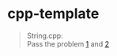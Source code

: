 # cpp-template
> String.cpp: <br>
  Pass the problem [1](https://zerojudge.tw/ShowProblem?problemid=b115) and [2](https://zerojudge.tw/ShowProblem?problemid=a021)
